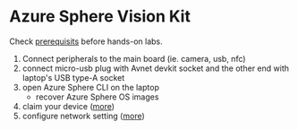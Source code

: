 # Azure Sphere Vision Kit
Check [prerequisits](./prerequisites.md) before hands-on labs.
1. Connect peripherals to the main board (ie. camera, usb, nfc)
2. connect micro-usb plug with Avnet devkit socket and the other end with laptop's USB type-A socket
3. open Azure Sphere CLI on the laptop
    - recover Azure Sphere OS images
4. claim your device ([more](https://docs.microsoft.com/en-us/azure-sphere/install/claim-device?tabs=cliv1))
5. configure network setting ([more](https://docs.microsoft.com/en-us/azure-sphere/install/configure-wifi))
